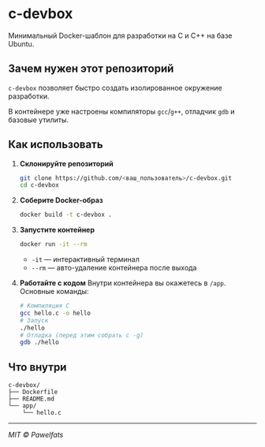 # c-devbox

Минимальный Docker-шаблон для разработки на C и C++ на базе Ubuntu.

## Зачем нужен этот репозиторий

`c-devbox` позволяет быстро создать изолированное окружение разработки.

В контейнере уже настроены компиляторы `gcc`/`g++`, отладчик `gdb` и базовые утилиты.

## Как использовать

1. **Склонируйте репозиторий**

   ```bash
   git clone https://github.com/<ваш_пользователь>/c-devbox.git
   cd c-devbox
   ```

2. **Соберите Docker-образ**

   ```bash
   docker build -t c-devbox .
   ```

3. **Запустите контейнер**

   ```bash
   docker run -it --rm
   ```

   * `-it` — интерактивный терминал
   * `--rm` — авто-удаление контейнера после выхода

4. **Работайте с кодом**
   Внутри контейнера вы окажетесь в `/app`. Основные команды:

   ```bash
   # Компиляция C
   gcc hello.c -o hello
   # Запуск
   ./hello
   # Отладка (перед этим собрать с -g)
   gdb ./hello
   ```

## Что внутри

```text
c-devbox/
├── Dockerfile
├── README.md
└── app/
    └── hello.c
```

---

*MIT © Pawelfats*
